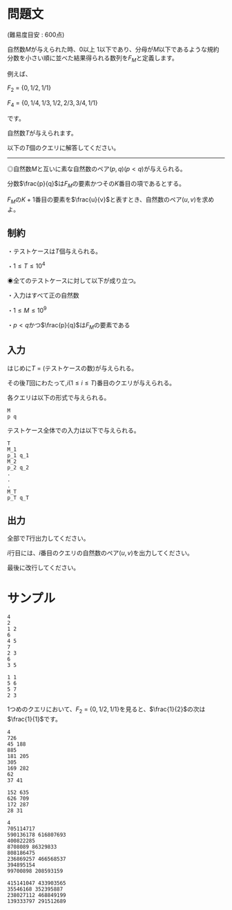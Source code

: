問題文
=====

(難易度目安 : $600$点)

自然数$M$が与えられた時、$0$以上 $1$以下であり、分母が$M$以下であるような規約分数を小さい順に並べた結果得られる数列を$F_{M}$と定義します。

例えば、

$F_2$ = $\{0,1 / 2,1 / 1\}$

$F_4$ = $\{0,1 / 4, 1 / 3, 1 / 2, 2 / 3,3 / 4,1 / 1\}$

です。


自然数$T$が与えられます。

以下の$T$個のクエリに解答してください。

---

◎自然数$M$と互いに素な自然数のペア$(p,q) (p < q)$が与えられる。

分数$\frac{p}{q}$は$F_M$の要素かつその$K$番目の項であるとする。

$F_M$の$K + 1$番目の要素を$\frac{u}{v}$と表すとき、自然数のペア$(u,v)$を求めよ。


制約
-----

・テストケースは$T$個与えられる。

・$1\le T \le 10^{4}$

◉全てのテストケースに対して以下が成り立つ。

・入力はすべて正の自然数

・$1\le M \le 10^{9}$

・$p < q$かつ$\frac{p}{q}$は$F_M$の要素である

入力
-----
はじめに$T$ = (テストケースの数)が与えられる。

その後$T$回にわたって,$i(1 \le i \le T)$番目のクエリが与えられる。

各クエリは以下の形式で与えられる。
```
M
p q
```
テストケース全体での入力は以下で与えられる。
```
T
M_1
p_1 q_1
M_2
p_2 q_2
.
.
.
M_T
p_T q_T
```

出力
-----
全部で$T$行出力してください。

$i$行目には、$i$番目のクエリの自然数のペア$(u,v)$を出力してください。

最後に改行してください。

サンプル
=====
```入力1
4
2
1 2
6
4 5
7
2 3
6
3 5
```

```出力1
1 1
5 6
5 7
2 3
```

$1$つめのクエリにおいて、$F_2$ = $\{0,1 / 2,1 / 1\}$を見ると、$\frac{1}{2}$の次は$\frac{1}{1}$です。

```入力2
4
726
45 188
885
181 205
305
169 282
62
37 41
```

```出力2
152 635
626 709
172 287
28 31
```

```入力3
4
705114717
590136178 616807693
400822285
8708089 86329833
808186475
236869257 466568537
394895154
99700898 208593159
```

```出力3
415141047 433903565
35546168 352395887
238027112 468849199
139333797 291512689
```
